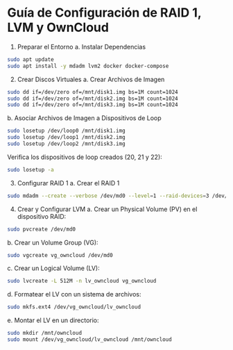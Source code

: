 # Guía de Configuración de RAID 1, LVM y OwnCloud


1. Preparar el Entorno
a. Instalar Dependencias
```bash
sudo apt update
sudo apt install -y mdadm lvm2 docker docker-compose
```
2. Crear Discos Virtuales
a. Crear Archivos de Imagen
```bash
sudo dd if=/dev/zero of=/mnt/disk1.img bs=1M count=1024
sudo dd if=/dev/zero of=/mnt/disk2.img bs=1M count=1024
sudo dd if=/dev/zero of=/mnt/disk3.img bs=1M count=1024
```

b. Asociar Archivos de Imagen a Dispositivos de Loop
```bash
sudo losetup /dev/loop0 /mnt/disk1.img
sudo losetup /dev/loop1 /mnt/disk2.img
sudo losetup /dev/loop2 /mnt/disk3.img
```
Verifica los dispositivos de loop creados (20, 21 y 22):
```bash
sudo losetup -a
```
3. Configurar RAID 1
a. Crear el RAID 1
```bash
sudo mdadm --create --verbose /dev/md0 --level=1 --raid-devices=3 /dev/loop0 /dev/loop1 /dev/loop2
```
4. Crear y Configurar LVM
a. Crear un Physical Volume (PV) en el dispositivo RAID:
```bash
sudo pvcreate /dev/md0
```
b. Crear un Volume Group (VG):
```bash
sudo vgcreate vg_owncloud /dev/md0
```
c. Crear un Logical Volume (LV):
```bash
sudo lvcreate -L 512M -n lv_owncloud vg_owncloud
```
d. Formatear el LV con un sistema de archivos:
```bash
sudo mkfs.ext4 /dev/vg_owncloud/lv_owncloud
```
e. Montar el LV en un directorio:
```bash
sudo mkdir /mnt/owncloud
sudo mount /dev/vg_owncloud/lv_owncloud /mnt/owncloud
```
